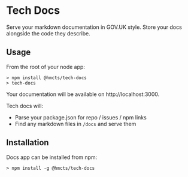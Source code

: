# Tech Docs

Serve your markdown documentation in GOV.UK style. Store your docs alongside the
code they describe.

## Usage

From the root of your node app:

```
> npm install @hmcts/tech-docs
> tech-docs
```

Your documentation will be available on http://localhost:3000.

Tech docs will:
- Parse your package.json for repo / issues / npm links
- Find any markdown files in `/docs` and serve them

## Installation

Docs app can be installed from npm:

```
> npm install -g @hmcts/tech-docs
```
